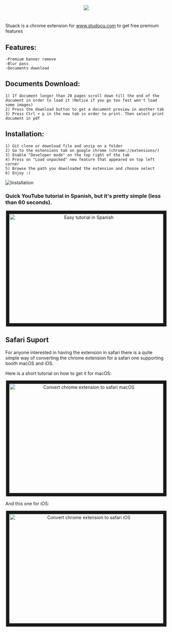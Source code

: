 <p align="center">
<img src="https://user-images.githubusercontent.com/67743899/159747006-f38ea4c4-107d-41e6-b570-1bcd9458aced.png">
</p>

#


Stuack is a chrome extension for www.studocu.com to get free premium features

## Features:
  
    -Premium banner remove
    -Blur pass
    -Documents download
    
    
    
## Documents Download:
  
    1) If document longer than 20 pages scroll down till the end of the document in order to load it (Notice if you go too fast won't load some images)
    2) Press the download button to get a document preview in another tab
    3) Press Ctrl + p in the new tab in order to print. Then select print document in pdf 



## Installation:
    
    1) Git clone or download file and unzip on a folder 
    2) Go to the extensions tab on google chrome (chrome://extensions/)
    3) Enable "Developer mode" on the top right of the tab
    4) Press on "Load unpacked" new feature that appeared on top left corner
    5) Browse the path you downloaded the extension and choose select
    6) Enjoy :)
   
  ![Installation](https://user-images.githubusercontent.com/67743899/149144506-714a84a0-cd10-4155-91fe-20c39753b578.jpg)
  
  ### Quick YouTube tutorial in Spanish, but it's pretty simple (less than 60 seconds). 
  <p align="center">
    <a href="https://www.youtube.com/watch?v=D6G-quBU51w&ab_channel=MassukDev" target="_blank"><img src="https://img.youtube.com/vi/D6G-quBU51w/0.jpg" alt="Easy tutorial in Spanish" width="480" height="340" border="10" /></a>
  </p>
  
  
  
  
## Safari Suport

  For anyone interested in having the extension in safari there is a quite simple way of converting the chrome extension for a safari one supporting booth macOS and iOS. 
  
  Here is a short tutorial on how to get it for macOS:
  
  <p align="center">
    <a href="http://www.youtube.com/watch?feature=player_embedded&v=tFbBiEdFVUA" target="_blank"><img src="http://img.youtube.com/vi/tFbBiEdFVUA/0.jpg" alt="Convert chrome extension to safari macOS" width="480" height="340" border="10" /></a>
  </p>
  
  And this one for iOS:
  
  <p align="center">
    <a href="http://www.youtube.com/watch?feature=player_embedded&v=9h6OQ5IGmKI" target="_blank"><img src="http://img.youtube.com/vi/9h6OQ5IGmKI/0.jpg" alt="Convert chrome extension to safari iOS" width="480" height="340" border="10" /></a>
  </p>
